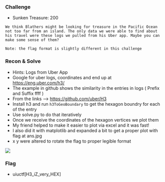 ### Challenge

* Sunken Treasure: 200
```
We think Blathers might be looking for treasure in the Pacific Ocean not too far from an island. The only data we were able to find about his travel were these logs we pulled from his Uber app. Maybe you can make some sense of them?

Note: the flag format is slightly different in this challenge
```

### Recon & Solve
* Hints: Logs from Uber App
* Google for uber logs, coordinates and end up at https://eng.uber.com/h3/
* The example in github shows the similarity in the entries in logs ( Prefix and Suffix ffff )
* From the links --> https://github.com/uber/H3
* Install h3 and run `h3ToGeoBoundary` to get the hexagon boundry for each of the entry
* Use solve.py to do that iteratively
* Once we receive the coordinates of the hexagon vertices we plot them
* My friend helped to make it easier to plot via excel and it was fast!
* I also did it with matplotlib and expanded a bit to get a proper plot with flag at ans.jpg
* x y were altered to rotate the flag to proper legible format

<img src=ans.jpg>

### Flag
* uiuctf[H3_iZ_very_HEX]